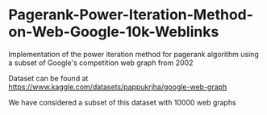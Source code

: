 # Pagerank-Power-Iteration-Method-on-Web-Google-10k-Weblinks


Implementation of the power iteration method for pagerank algorithm using a subset of Google's competition web graph from 2002

Dataset can be found at https://www.kaggle.com/datasets/pappukrjha/google-web-graph

We have considered a subset of this dataset with 10000 web graphs
